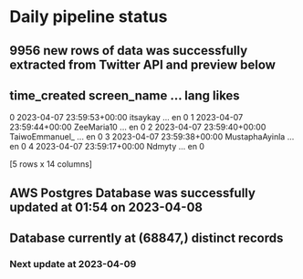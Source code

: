 # Daily pipeline status
## 9956 new rows of data was successfully extracted from Twitter API and preview below
##                time_created     screen_name  ... lang likes
0 2023-04-07 23:59:53+00:00        itsaykay  ...   en     0
1 2023-04-07 23:59:44+00:00      ZeeMaria10  ...   en     0
2 2023-04-07 23:59:40+00:00  TaiwoEmmanuel_  ...   en     0
3 2023-04-07 23:59:38+00:00  MustaphaAyinla  ...   en     0
4 2023-04-07 23:59:17+00:00          Ndmyty  ...   en     0

[5 rows x 14 columns]
## AWS Postgres Database was successfully updated at  01:54 on 2023-04-08
## Database currently at (68847,) distinct records
### Next update at 2023-04-09
